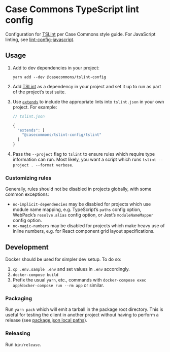 # Case Commons TypeScript lint config

Configuration for [TSLint](https://palantir.github.io/tslint/) per Case Commons style guide. For JavaScript linting, see [lint-config-javascript](https://github.com/Casecommons/lint-config-javascript).

## Usage

1. Add to dev dependencies in your project:

   ```
   yarn add --dev @casecommons/tslint-config
   ```

2. Add [TSLint](https://palantir.github.io/tslint/) as a dependency in your project and set it up to run as part of the project’s test suite.
3. Use [`extends`](https://palantir.github.io/tslint/usage/configuration/) to include the appropriate lints into `tslint.json` in your own project. For example:

   ```javascript
   // tslint.json

   {
     "extends": [
       "@casecommons/tslint-config/tslint"
     ]
   }
   ```

4. Pass the `--project` flag to `tslint` to ensure rules which require type information can run. Most likely, you want a script which runs `tslint --project . --format verbose`.

### Customizing rules

Generally, rules should not be disabled in projects globally, with some common exceptions:

- `no-implicit-dependencies` may be disabled for projects which use module name mapping, e.g. TypeScript’s `paths` config option, WebPack’s `resolve.alias` config option, or Jest’s `moduleNameMapper` config option.
- `no-magic-numbers` may be disabled for projects which make heavy use of inline numbers, e.g. for React component grid layout specifications.

## Development

Docker should be used for simpler dev setup. To do so:

1. `cp .env.sample .env` and set values in `.env` accordingly.
2. `docker-compose build`
3. Prefix the usual `yarn`, etc., commands with `docker-compose exec app`/`docker-compose run --rm app` or similar.

### Packaging

Run `yarn pack` which will emit a tarball in the package root directory. This is useful for testing the client in another project without having to perform a release (see [package.json local paths](https://docs.npmjs.com/files/package.json#local-paths)).

### Releasing

Run `bin/release`.
